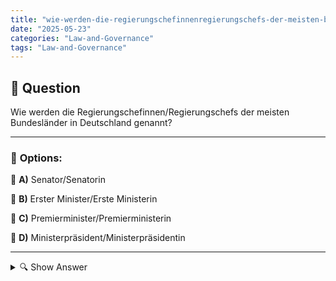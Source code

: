 ```yaml
---
title: "wie-werden-die-regierungschefinnenregierungschefs-der-meisten-bundeslander-in-deutschland-genannt"
date: "2025-05-23"
categories: "Law-and-Governance"
tags: "Law-and-Governance"
---
```


## 📌 **Question**

Wie werden die Regierungschefinnen/Regierungschefs der meisten Bundesländer in Deutschland genannt?



---

### 📝 **Options:**

🔘 **A)** Senator/Senatorin

🔘 **B)** Erster Minister/Erste Ministerin

🔘 **C)** Premierminister/Premierministerin

🔘 **D)** Ministerpräsident/Ministerpräsidentin

---

<details>
  <summary>🔍 Show Answer</summary>

  <p>
💡  <b>Correct Answer:</b>  d
  </p>
  <p>
    📖<b>Explanation:</b>
    In Deutschland gibt es 16 Bundesländer, jedes mit einer eigenen Landesregierung. Der Regierungschef oder die Regierungschefin eines Bundeslandes ist verantwortlich für die Umsetzung der Politik und die Entscheidungen des Landes. In den meisten Bundesländern wird diese Person als "Ministerpräsident" oder "Ministerpräsidentin" bezeichnet, nicht als Premierminister oder Senator. Diese Rolle ähnelt der eines Premierministers in anderen Ländern, allerdings ist die Bezeichnung spezifisch für die deutschen Bundesländer und spiegelt ihre föderale Struktur wider. Diese Frage testet das Wissen über die administrative Terminologie Deutschlands.
  </p>
</details>
